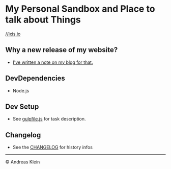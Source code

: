 # My Personal Sandbox and Place to talk about Things

[//ixis.io](https://ixis.io)

## Why a new release of my website?
* [I've written a note on my blog for that.](https://ixis.io/notes/redesign-january-2016)

## DevDependencies
* Node.js

## Dev Setup
* See [gulpfile.js](gulpfile.js) for task description.

## Changelog
* See the [CHANGELOG](CHANGELOG.md) for history infos

---

© Andreas Klein
